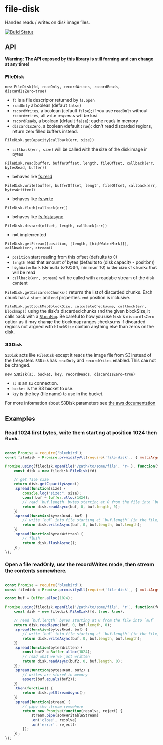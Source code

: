# file-disk
Handles reads / writes on disk image files.

[![Build Status](https://travis-ci.org/resin-io-modules/file-disk.svg?branch=master)](https://travis-ci.org/resin-io-modules/file-disk)

## API

**Warning: The API exposed by this library is still forming and can change at
any time!**

### FileDisk

`new FileDisk(fd, readOnly, recordWrites, recordReads, discardIsZero=true)`

 - `fd` is a file descriptor returned by `fs.open`
 - `readOnly` a boolean (default `false`)
 - `recordWrites`, a boolean (default `false`); if you use `readOnly` without
 `recordWrites`, all write requests will be lost.
 - `recordReads`, a boolean (default `false`): cache reads in memory
 - `discardIsZero`, a boolean (default `true`): don't read discarded regions,
 return zero filled buffers instead.

`FileDisk.getCapacity(callback(err, size))`

 - `callback(err, size)` will be called with the size of the disk image in
 bytes

`FileDisk.read(buffer, bufferOffset, length, fileOffset, callback(err, bytesRead, buffer))`

 - behaves like [fs.read](https://nodejs.org/api/fs.html#fs_fs_read_fd_buffer_offset_length_position_callback)

`FileDisk.write(buffer, bufferOffset, length, fileOffset, callback(err, bytesWritten))`

 - behaves like [fs.write](https://nodejs.org/api/fs.html#fs_fs_write_fd_buffer_offset_length_position_callback)

`FileDisk.flush(callback(err))`

 - behaves like [fs.fdatasync](https://nodejs.org/api/fs.html#fs_fs_fdatasync_fd_callback)

`FileDisk.discard(offset, length, callback(err))`

 - not implemented

`FileDisk.getStream([position, [length, [highWaterMark]]], callback(err, stream))`
 - `position` start reading from this offset (defaults to 0)
 - `length` read that amount of bytes (defaults to (disk capacity - position))
 - `highWaterMark` (defaults to 16384, minimum 16) is the size of chunks that
 will be read
 - `callback(err, stream)` will be called with a readable stream of the disk
 content

`FileDisk.getDiscardedChunks()` returns the list of discarded chunks. Each chunk
has a `start` and `end` properties. `end` position is inclusive.

`FileDisk.getBlockMap(blockSize, calculateChecksums, callback(err, blockmap))` using the disk's
discarded chunks and the given blockSize, it calls back with
a [`BlockMap`](https://github.com/resin-io-modules/blockmap).
Be careful to how you use `Disk`'s `discardIsZero` option as it may change the
blockmap ranges checksums if discarded regions not aligned with `blockSize`
contain anything else than zeros on the disk.

### S3Disk

`S3Disk` acts like `FileDisk` except it reads the image file from S3 instead of
the filesystem. `S3Disk` has `readOnly` and `recordWrites` enabled. This can
not be changed.

`new S3Disk(s3, bucket, key, recordReads, discardIsZero=true)`

 - `s3` is an s3 connection.
 - `bucket` is the S3 bucket to use.
 - `key` is the key (file name) to use in the bucket.

For more information about S3Disk parameters see
[the aws documentation](http://docs.aws.amazon.com/AWSJavaScriptSDK/latest/AWS/S3.html)

## Examples

### Read 1024 first bytes, write them starting at position 1024 then flush.

```javascript

const Promise = require('bluebird');
const filedisk = Promise.promisifyAll(require('file-disk'), { multiArgs: true });

Promise.using(filedisk.openFile('/path/to/some/file', 'r+'), function(fd) {
	const disk = new filedisk.FileDisk(fd)

	// get file size
	return disk.getCapacityAsync()
	.spread(function(size) {
		console.log("size:", size);
		const buf = Buffer.alloc(1024);
		// read `buf.length` bytes starting at 0 from the file into `buf`
		return disk.readAsync(buf, 0, buf.length, 0);
	})
	.spread(function(bytesRead, buf) {
		// write `buf` into file starting at `buf.length` (in the file)
		return disk.writeAsync(buf, 0, buf.length, buf.length);
	})
	.spread(function(bytesWritten) {
		// flush
		return disk.flushAsync();
	});
});


```

### Open a file readOnly, use the recordWrites mode, then stream the contents somewhere.

```javascript

const Promise = require('bluebird');
const filedisk = Promise.promisifyAll(require('file-disk'), { multiArgs: true });

const buf = Buffer.alloc(1024);

Promise.using(filedisk.openFile('/path/to/some/file', 'r'), function(fd) {
	const disk = new filedisk.FileDisk(fd, true, true);

	// read `buf.length` bytes starting at 0 from the file into `buf`
	return disk.readAsync(buf, 0, buf.length, 0);
	.spread(function(bytesRead, buf) {
		// write `buf` into file starting at `buf.length` (in the file)
		return disk.writeAsync(buf, 0, buf.length, buf.length);
	})
	.spread(function(bytesWritten) {
		const buf2 = Buffer.alloc(1024);
		// read what we've just written
		return disk.readAsync(buf2, 0, buf.length, 0);
	});
	.spread(function(bytesRead, buf2) {
		// writes are stored in memory
		assert(buf.equals(buf2));
	})
	.then(function() {
		return disk.getStreamAsync();
	})
	.spread(function(stream) {
		// pipe the stream somewhere
		return new Promise(function(resolve, reject) {
			stream.pipe(someWritableStream)
			.on('close', resolve)
			.on('error', reject);
		});
	});
});

```
